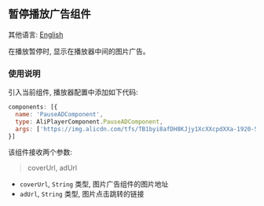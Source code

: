 ## 暂停播放广告组件

其他语言: [English](https://github.com/aliyunvideo/AliyunPlayer_Web/blob/master/customComponents/src/components/PauseADComponent/README.md)

在播放暂停时, 显示在播放器中间的图片广告。

### 使用说明

引入当前组件, 播放器配置中添加如下代码:

```js
components: [{
  name: 'PauseADComponent',
  type: AliPlayerComponent.PauseADComponent,
  args: ['https://img.alicdn.com/tfs/TB1byi8afDH8KJjy1XcXXcpdXXa-1920-514.jpg', 'https://promotion.aliyun.com/ntms/act/videoai.html']
}]
```

该组件接收两个参数: 

> coverUrl, adUrl

- `coverUrl`, `String` 类型, 图片广告组件的图片地址
- `adUrl`, `String` 类型, 图片点击跳转的链接

